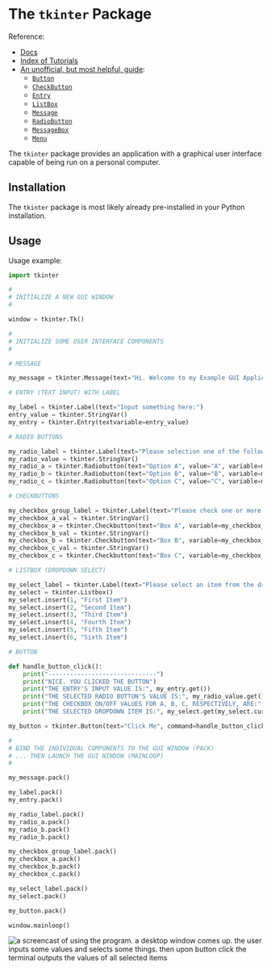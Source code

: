 # The `tkinter` Package

Reference:

  + [Docs](https://docs.python.org/3/library/tkinter.html)
  + [Index of Tutorials](https://wiki.python.org/moin/TkInter)
  + [An unofficial, but most helpful, guide](https://www.tutorialspoint.com/python/python_gui_programming.htm):
    + [`Button`](https://www.tutorialspoint.com/python/tk_button.htm)
    + [`CheckButton`](https://www.tutorialspoint.com/python/tk_checkbutton.htm)
    + [`Entry`](https://www.tutorialspoint.com/python/tk_entry.htm)
    + [`ListBox`](https://www.tutorialspoint.com/python/tk_listbox.htm)
    + [`Message`](https://www.tutorialspoint.com/python/tk_message.htm)
    + [`RadioButton`](https://www.tutorialspoint.com/python/tk_radiobutton.htm)
    + [`MessageBox`](https://www.tutorialspoint.com/python/tk_messagebox.htm)
    + [`Menu`](https://www.tutorialspoint.com/python/tk_menu.htm)

The `tkinter` package provides an application with a graphical user interface capable of being run on a personal computer.

## Installation

The `tkinter` package is most likely already pre-installed in your Python installation.

## Usage

Usage example:

```python
import tkinter

#
# INITIALIZE A NEW GUI WINDOW
#

window = tkinter.Tk()

#
# INITIALIZE SOME USER INTERFACE COMPONENTS
#

# MESSAGE

my_message = tkinter.Message(text="Hi. Welcome to my Example GUI Application!", width=1000)

# ENTRY (TEXT INPUT) WITH LABEL

my_label = tkinter.Label(text="Input something here:")
entry_value = tkinter.StringVar()
my_entry = tkinter.Entry(textvariable=entry_value)

# RADIO BUTTONS

my_radio_label = tkinter.Label(text="Please selection one of the following options:")
my_radio_value = tkinter.StringVar()
my_radio_a = tkinter.Radiobutton(text="Option A", value="A", variable=my_radio_value)
my_radio_b = tkinter.Radiobutton(text="Option B", value="B", variable=my_radio_value)
my_radio_c = tkinter.Radiobutton(text="Option C", value="C", variable=my_radio_value)

# CHECKBUTTONS

my_checkbox_group_label = tkinter.Label(text="Please check one or more of the following boxes:")
my_checkbox_a_val = tkinter.StringVar()
my_checkbox_a = tkinter.Checkbutton(text="Box A", variable=my_checkbox_a_val)
my_checkbox_b_val = tkinter.StringVar()
my_checkbox_b = tkinter.Checkbutton(text="Box B", variable=my_checkbox_b_val)
my_checkbox_c_val = tkinter.StringVar()
my_checkbox_c = tkinter.Checkbutton(text="Box C", variable=my_checkbox_c_val)

# LISTBOX (DROPDOWN SELECT)

my_select_label = tkinter.Label(text="Please select an item from the dropdown:")
my_select = tkinter.Listbox()
my_select.insert(1, "First Item")
my_select.insert(2, "Second Item")
my_select.insert(3, "Third Item")
my_select.insert(4, "Fourth Item")
my_select.insert(5, "Fifth Item")
my_select.insert(6, "Sixth Item")

# BUTTON

def handle_button_click():
    print("------------------------------")
    print("NICE. YOU CLICKED THE BUTTON")
    print("THE ENTRY'S INPUT VALUE IS:", my_entry.get())
    print("THE SELECTED RADIO BUTTON'S VALUE IS:", my_radio_value.get())
    print("THE CHECKBOX ON/OFF VALUES FOR A, B, C, RESPECTIVELY, ARE:", [my_checkbox_a_val.get(), my_checkbox_b_val.get(), my_checkbox_c_val.get()])
    print("THE SELECTED DROPDOWN ITEM IS:", my_select.get(my_select.curselection()))

my_button = tkinter.Button(text="Click Me", command=handle_button_click)

#
# BIND THE INDIVIDUAL COMPONENTS TO THE GUI WINDOW (PACK)
# ... THEN LAUNCH THE GUI WINDOW (MAINLOOP)
#

my_message.pack()

my_label.pack()
my_entry.pack()

my_radio_label.pack()
my_radio_a.pack()
my_radio_b.pack()
my_radio_b.pack()

my_checkbox_group_label.pack()
my_checkbox_a.pack()
my_checkbox_b.pack()
my_checkbox_c.pack()

my_select_label.pack()
my_select.pack()

my_button.pack()

window.mainloop()
```

![a screencast of using the program. a desktop window comes up. the user inputs some values and selects some things. then upon button click the terminal outputs the values of all selected items](https://github.com/prof-rossetti/nyu-info-2335-201805/raw/master/notes/programming-languages/python/packages/img/tkinter-demo.gif)
